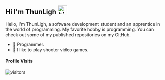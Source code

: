 ## Hi I'm ThunLigh <img src="https://user-images.githubusercontent.com/1303154/88677602-1635ba80-d120-11ea-84d8-d263ba5fc3c0.gif" width="28px" alt="hi">

Hello, I'm ThunLigh, a software development student and an apprentice in the world of programming. My favorite hobby is programming. You can check out some of my published repositories on my GitHub.

- 🤖 Programmer.
- 🔪 I like to play shooter video games.

#### Profile Visits 

![visitors](https://visitor-badge.glitch.me/badge?page_id=thunlighdev.thunlighdev)
